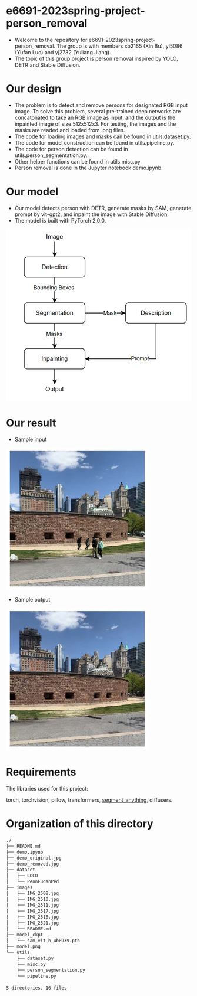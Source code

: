 # e6691-2023spring-project-person_removal
  - Welcome to the repository for e6691-2023spring-project-person_removal. The group is with members xb2165 (Xin Bu), yl5086 (Yufan Luo) and yj2732 (Yuliang Jiang).
  - The topic of this group project is person removal inspired by YOLO, DETR and Stable Diffusion.

# Our design
  -  The problem is to detect and remove persons for designated RGB input image. To solve this problem, several pre-trained deep networks are concatonated to take an RGB image as input, and the output is the inpainted image of size 512x512x3. For testing, the images and the masks are readed and loaded from .png files.
  - The code for loading images and masks can be found in utils.dataset.py.
  - The code for model construction can be found in utils.pipeline.py.
  - The code for person detection can be found in utils.person_segmentation.py.
  - Other helper functions can be found in utils.misc.py.
  - Person removal is done in the Jupyter notebook demo.ipynb.

# Our model
  - Our model detects person with DETR, generate masks by SAM, generate prompt by vit-gpt2, and inpaint the image with Stable Diffusion.
  - The model is built with PyTorch 2.0.0.

![My Image](model.png)

# Our result
  - Sample input

![My Image](demo_original.jpg)
  - Sample output

![My Image](demo_removed.jpg)

# Requirements
The libraries used for this project:

torch, torchvision, pillow, transformers, [segment_anything](https://github.com/facebookresearch/segment-anything), diffusers.

# Organization of this directory
```
./
├── README.md
├── demo.ipynb
├── demo_original.jpg
├── demo_removed.jpg
├── dataset
│   ├── COCO
│   └── PennFudanPed
├── images
│   ├── IMG_2508.jpg
│   ├── IMG_2510.jpg
│   ├── IMG_2511.jpg
│   ├── IMG_2517.jpg
│   ├── IMG_2518.jpg
│   ├── IMG_2521.jpg
│   └── README.md
├── model_ckpt
│   └── sam_vit_h_4b8939.pth
├── model.png
└── utils
    ├── dataset.py
    ├── misc.py
    ├── person_segmentation.py
    └── pipeline.py

5 directories, 16 files
```
